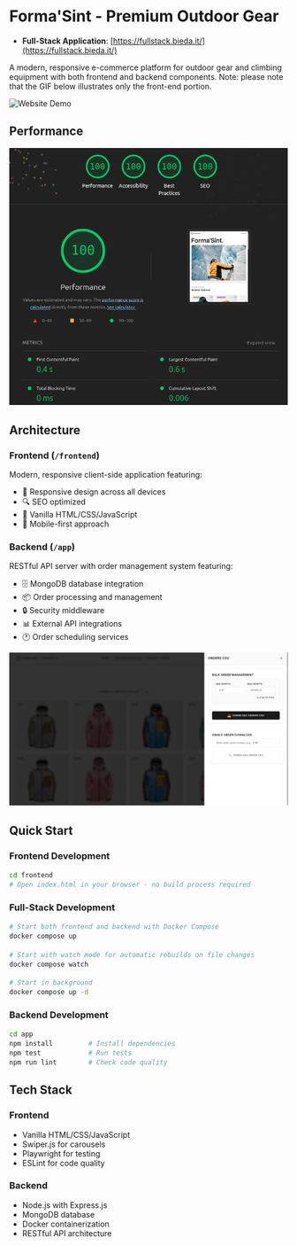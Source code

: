# Forma'Sint - Premium Outdoor Gear

- **Full-Stack Application**: [https://fullstack.bieda.it/](https://fullstack.bieda.it/)

A modern, responsive e-commerce platform for outdoor gear and climbing equipment with both frontend and backend components.
Note: please note that the GIF below illustrates only the front-end portion.

![Website Demo](./frontend/public/assets/readme/website-demo.gif)

## Performance

![Lighthouse Score](./frontend/public/assets/readme/lighthouse-score.png)

## Architecture

### Frontend (`/frontend`)
Modern, responsive client-side application featuring:
- 🎯 Responsive design across all devices
- 🔍 SEO optimized
- 🎨 Vanilla HTML/CSS/JavaScript
- 📱 Mobile-first approach

### Backend (`/app`)
RESTful API server with order management system featuring:
- 🗄️ MongoDB database integration
- 📦 Order processing and management
- 🔒 Security middleware
- 📊 External API integrations
- 🕐 Order scheduling services

![Order Management Interface](./frontend/public/assets/readme/orders.png)

## Quick Start

### Frontend Development
```bash
cd frontend
# Open index.html in your browser - no build process required
```

### Full-Stack Development
```bash
# Start both frontend and backend with Docker Compose
docker compose up

# Start with watch mode for automatic rebuilds on file changes
docker compose watch

# Start in background
docker compose up -d
```

### Backend Development
```bash
cd app
npm install         # Install dependencies
npm test            # Run tests
npm run lint        # Check code quality
```

## Tech Stack

### Frontend
- Vanilla HTML/CSS/JavaScript
- Swiper.js for carousels
- Playwright for testing
- ESLint for code quality

### Backend
- Node.js with Express.js
- MongoDB database
- Docker containerization
- RESTful API architecture
